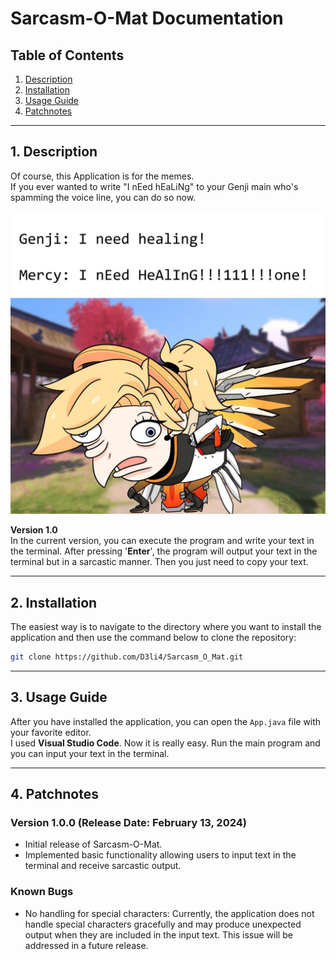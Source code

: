 # Sarcasm-O-Mat Documentation    

## Table of Contents

1. [Description](#1-description)
2. [Installation](#2-installation)
3. [Usage Guide](#3-usage-guide)
4. [Patchnotes](#4-patchnotes)

---
## 1. Description  
Of course, this Application is for the memes.  
If you ever wanted to write "I nEed hEaLiNg" to your Genji main who's spamming the voice line, you can do so now.  

![Mercy](img/mercy.jpg)

__Version 1.0__  
In the current version, you can execute the program and write your text in the terminal. After pressing '__Enter__', the program will output your text in the terminal but in a sarcastic manner. Then you just need to copy your text.


---
## 2. Installation  

The easiest way is to navigate to the directory where you want to install the application and then use the command below to clone the repository:    

```bash
git clone https://github.com/D3li4/Sarcasm_O_Mat.git
```


---
## 3. Usage Guide
After you have installed the application, you can open the `App.java` file with your favorite editor.  
I used __Visual Studio Code__. Now it is really easy. Run the main program and you can input your text in the terminal.


---
## 4. Patchnotes  

### Version 1.0.0 (Release Date: February 13, 2024)

- Initial release of Sarcasm-O-Mat.
- Implemented basic functionality allowing users to input text in the terminal and receive sarcastic output.

### Known Bugs

- No handling for special characters: Currently, the application does not handle special characters gracefully and may produce unexpected output when they are included in the input text. This issue will be addressed in a future release. 